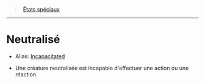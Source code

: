 ﻿> [États spéciaux](hd_conditions.md)

---

# Neutralisé

- Alias: [Incapacitated](srd_conditions_incapacitated.md)

* Une créature neutralisée est incapable d'effectuer une action ou une réaction.

